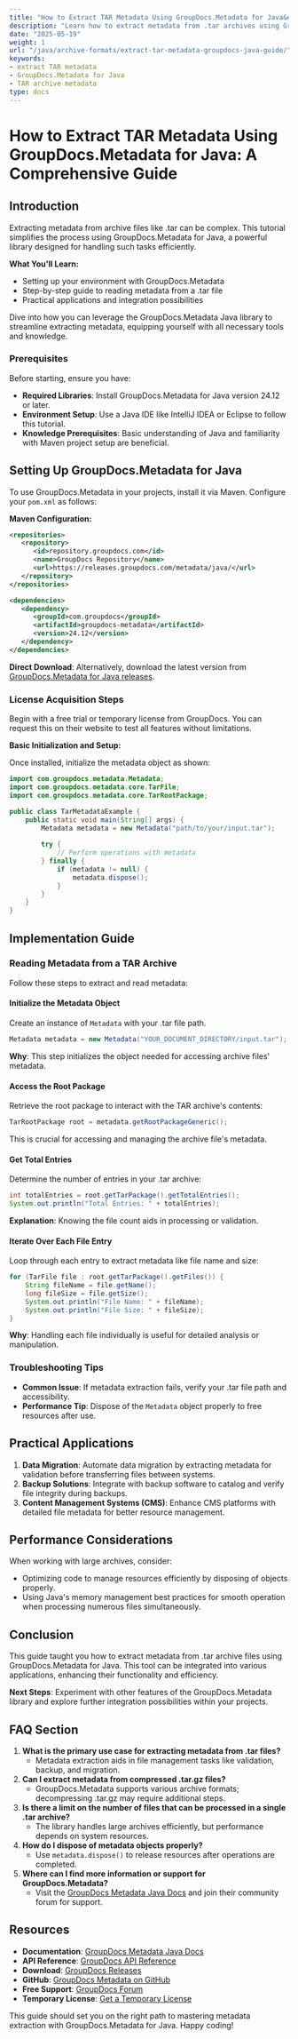 ```yaml
---
title: "How to Extract TAR Metadata Using GroupDocs.Metadata for Java&#58; A Step-by-Step Guide"
description: "Learn how to extract metadata from .tar archives using GroupDocs.Metadata for Java with this comprehensive guide, covering setup, code implementation, and practical applications."
date: "2025-05-19"
weight: 1
url: "/java/archive-formats/extract-tar-metadata-groupdocs-java-guide/"
keywords:
- extract TAR metadata
- GroupDocs.Metadata for Java
- TAR archive metadata
type: docs
---
```

# How to Extract TAR Metadata Using GroupDocs.Metadata for Java: A Comprehensive Guide

## Introduction

Extracting metadata from archive files like .tar can be complex. This tutorial simplifies the process using GroupDocs.Metadata for Java, a powerful library designed for handling such tasks efficiently.

**What You'll Learn:**
- Setting up your environment with GroupDocs.Metadata
- Step-by-step guide to reading metadata from a .tar file
- Practical applications and integration possibilities

Dive into how you can leverage the GroupDocs.Metadata Java library to streamline extracting metadata, equipping yourself with all necessary tools and knowledge.

### Prerequisites

Before starting, ensure you have:

- **Required Libraries**: Install GroupDocs.Metadata for Java version 24.12 or later.
- **Environment Setup**: Use a Java IDE like IntelliJ IDEA or Eclipse to follow this tutorial.
- **Knowledge Prerequisites**: Basic understanding of Java and familiarity with Maven project setup are beneficial.

## Setting Up GroupDocs.Metadata for Java

To use GroupDocs.Metadata in your projects, install it via Maven. Configure your `pom.xml` as follows:

**Maven Configuration:**
```xml
<repositories>
   <repository>
      <id>repository.groupdocs.com</id>
      <name>GroupDocs Repository</name>
      <url>https://releases.groupdocs.com/metadata/java/</url>
   </repository>
</repositories>

<dependencies>
   <dependency>
      <groupId>com.groupdocs</groupId>
      <artifactId>groupdocs-metadata</artifactId>
      <version>24.12</version>
   </dependency>
</dependencies>
```

**Direct Download**: Alternatively, download the latest version from [GroupDocs.Metadata for Java releases](https://releases.groupdocs.com/metadata/java/).

### License Acquisition Steps

Begin with a free trial or temporary license from GroupDocs. You can request this on their website to test all features without limitations.

**Basic Initialization and Setup:**

Once installed, initialize the metadata object as shown:

```java
import com.groupdocs.metadata.Metadata;
import com.groupdocs.metadata.core.TarFile;
import com.groupdocs.metadata.core.TarRootPackage;

public class TarMetadataExample {
    public static void main(String[] args) {
        Metadata metadata = new Metadata("path/to/your/input.tar");
        
        try {
            // Perform operations with metadata
        } finally {
            if (metadata != null) {
                metadata.dispose();
            }
        }
    }
}
```

## Implementation Guide

### Reading Metadata from a TAR Archive

Follow these steps to extract and read metadata:

#### Initialize the Metadata Object
Create an instance of `Metadata` with your .tar file path.

```java
Metadata metadata = new Metadata("YOUR_DOCUMENT_DIRECTORY/input.tar");
```
**Why**: This step initializes the object needed for accessing archive files' metadata.

#### Access the Root Package
Retrieve the root package to interact with the TAR archive's contents:

```java
TarRootPackage root = metadata.getRootPackageGeneric();
```
This is crucial for accessing and managing the archive file's metadata.

#### Get Total Entries
Determine the number of entries in your .tar archive:

```java
int totalEntries = root.getTarPackage().getTotalEntries();
System.out.println("Total Entries: " + totalEntries);
```
**Explanation**: Knowing the file count aids in processing or validation.

#### Iterate Over Each File Entry
Loop through each entry to extract metadata like file name and size:

```java
for (TarFile file : root.getTarPackage().getFiles()) {
    String fileName = file.getName();
    long fileSize = file.getSize();
    System.out.println("File Name: " + fileName);
    System.out.println("File Size: " + fileSize);
}
```
**Why**: Handling each file individually is useful for detailed analysis or manipulation.

### Troubleshooting Tips
- **Common Issue**: If metadata extraction fails, verify your .tar file path and accessibility.
- **Performance Tip**: Dispose of the `Metadata` object properly to free resources after use.

## Practical Applications
1. **Data Migration**: Automate data migration by extracting metadata for validation before transferring files between systems.
2. **Backup Solutions**: Integrate with backup software to catalog and verify file integrity during backups.
3. **Content Management Systems (CMS)**: Enhance CMS platforms with detailed file metadata for better resource management.

## Performance Considerations
When working with large archives, consider:
- Optimizing code to manage resources efficiently by disposing of objects properly.
- Using Java's memory management best practices for smooth operation when processing numerous files simultaneously.

## Conclusion
This guide taught you how to extract metadata from .tar archive files using GroupDocs.Metadata for Java. This tool can be integrated into various applications, enhancing their functionality and efficiency.

**Next Steps**: Experiment with other features of the GroupDocs.Metadata library and explore further integration possibilities within your projects.

## FAQ Section
1. **What is the primary use case for extracting metadata from .tar files?**
   - Metadata extraction aids in file management tasks like validation, backup, and migration.
2. **Can I extract metadata from compressed .tar.gz files?**
   - GroupDocs.Metadata supports various archive formats; decompressing .tar.gz may require additional steps.
3. **Is there a limit on the number of files that can be processed in a single .tar archive?**
   - The library handles large archives efficiently, but performance depends on system resources.
4. **How do I dispose of metadata objects properly?**
   - Use `metadata.dispose()` to release resources after operations are completed.
5. **Where can I find more information or support for GroupDocs.Metadata?**
   - Visit the [GroupDocs Metadata Java Docs](https://docs.groupdocs.com/metadata/java/) and join their community forum for support.

## Resources
- **Documentation**: [GroupDocs Metadata Java Docs](https://docs.groupdocs.com/metadata/java/)
- **API Reference**: [GroupDocs API Reference](https://reference.groupdocs.com/metadata/java/)
- **Download**: [GroupDocs Releases](https://releases.groupdocs.com/metadata/java/)
- **GitHub**: [GroupDocs Metadata on GitHub](https://github.com/groupdocs-metadata/GroupDocs.Metadata-for-Java)
- **Free Support**: [GroupDocs Forum](https://forum.groupdocs.com/c/metadata/)
- **Temporary License**: [Get a Temporary License](https://purchase.groupdocs.com/temporary-license/) 

This guide should set you on the right path to mastering metadata extraction with GroupDocs.Metadata for Java. Happy coding!

